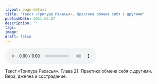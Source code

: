 ```yaml
---
layout: page-detail
title: "Текст «Трипура Рахасья». Практика обмена себя с другими"
publishDate: 2011.03.07
description: ""
tags:
image:
draft: false
---
```


<audio title="2011.03.07 - Текст «Трипура Рахасья». Практика обмена себя с другими.mp3" src="https://filer-api.advayta.org/v1.0/public/files/72815" controls=""></audio>

 Текст «Трипура Рахасья». Глава 21\. Практика обмена себя с другими.  
 Вера, джняна и сострадание.  

  
